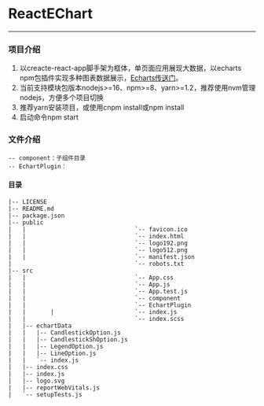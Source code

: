 # ReactEChart 


----------

### 项目介绍

1. 以creacte-react-app脚手架为框体，单页面应用展现大数据，以echarts npm包插件实现多种图表数据展示，[Echarts传送门](https://echarts.apache.org/handbook/zh/basics/import)。
2. 当前支持模块包版本nodejs>=16、npm>=8、yarn>=1.2，推荐使用nvm管理nodejs，方便多个项目切换
3. 推荐yarn安装项目，或使用cnpm install或npm install
4. 启动命令npm start

### 文件介绍
```
-- component：子组件目录
-- EchartPlugin：
```


#### 目录

```
|-- LICENSE
|-- README.md
|-- package.json
|-- public
|   |                               `-- favicon.ico
|   |                               `-- index.html
|   |                               `-- logo192.png
|   |                               `-- logo512.png
|   |                               `-- manifest.json
|                                   `-- robots.txt
|-- src
|   |                               `-- App.css
|   |                               `-- App.js
|   |                               `-- App.test.js
|   |                               `-- component
|   |                               `-- EchartPlugin
|   |       |                       `-- index.js
|   |                               `-- index.scss
|   |-- echartData
|   |   |-- CandlestickOption.js
|   |   |-- CandlestickShOption.js
|   |   |-- LegendOption.js
|   |   |-- LineOption.js
|   |   `-- index.js
|   |-- index.css
|   |-- index.js
|   |-- logo.svg
|   |-- reportWebVitals.js
|   `-- setupTests.js
```